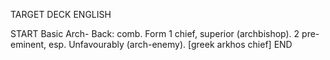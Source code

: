 TARGET DECK
ENGLISH

START
Basic
Arch-
Back: comb. Form 1 chief, superior (archbishop). 2 pre-eminent, esp. Unfavourably (arch-enemy). [greek arkhos chief]
END
